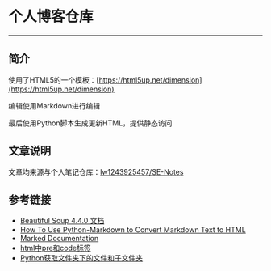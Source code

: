 # 个人博客仓库
***

## 简介
使用了HTML5的一个模板：[https://html5up.net/dimension](https://html5up.net/dimension)

编辑使用Markdown进行编辑

最后使用Python脚本生成更新HTML，提供静态访问

## 文章说明
文章均来源与个人笔记仓库：[lw1243925457/SE-Notes](https://github.com/lw1243925457/SE-Notes)

## 参考链接
- [Beautiful Soup 4.4.0 文档](https://www.crummy.com/software/BeautifulSoup/bs4/doc.zh/)
- [How To Use Python-Markdown to Convert Markdown Text to HTML](https://www.digitalocean.com/community/tutorials/how-to-use-python-markdown-to-convert-markdown-text-to-html)
- [Marked Documentation](https://marked.js.org/)
- [html中pre和code标签](https://www.jianshu.com/p/4466f2e2a67e)
- [Python获取文件夹下的文件和子文件夹](https://blog.csdn.net/JohinieLi/article/details/76660733)